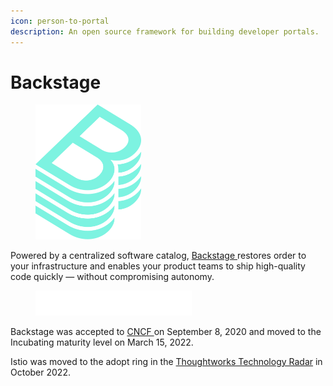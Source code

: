 ```yaml
---
icon: person-to-portal
description: An open source framework for building developer portals.
---
```


# Backstage

<figure><img src="../.gitbook/assets/backstage.png" alt="" width="169"><figcaption></figcaption></figure>

Powered by a centralized software catalog, [Backstage ](https://backstage.io)restores order to your infrastructure and enables your product teams to ship high-quality code quickly — without compromising autonomy.

<figure><img src="../.gitbook/assets/cncf.png" alt=""><figcaption></figcaption></figure>

Backstage was accepted to [CNCF ](https://www.cncf.io/projects/backstage)on September 8, 2020 and moved to the Incubating maturity level on March 15, 2022.

Istio was moved to the adopt ring in the [Thoughtworks Technology Radar](https://www.thoughtworks.com/en-us/radar/platforms/backstage) in October 2022.&#x20;
